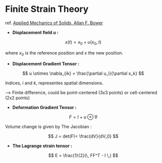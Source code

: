 
# Finite Strain Theory

ref. [Applied Mechanics of Solids, Allan F. Bower](http://solidmechanics.org/)


- **Displacement field $u$ :**

$$
x(t) = x_0 + u(x_0, \, t)
$$

where $x_0$ is the reference position and $x$ the new position. 

- **Displacement Gradient Tensor :**

$$
u \otimes \nabla_{ik} = \frac{\partial u_i}{\partial x_k}
$$

Indices, $i$ and $k$, representes spatial dimensions.

--> Finite difference, could be point-centered (3x3 points) or cell-centered (2x2 points)


- **Deformation Gradient Tensor :**

$$
F = I + u \otimes \nabla
$$


Volume change is given by The Jacobian :

$$
J = det(F)= \frac{dV}{dV_0}
$$


- **The Lagrange strain tensor :**

$$
E = \frac{1}{2}(\, FF^T - I \,)
$$